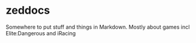# zeddocs
Somewhere to put stuff and things in Markdown. Mostly about games incl Elite:Dangerous and iRacing
